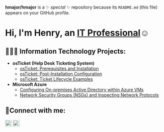

**hmajor/hmajor** is a ✨ _special_ ✨ repository because its `README.md` (this file) appears on your GitHub profile.
<h1>Hi, I'm Henry, an <a href="https://www.linkedin.com/in/henry-major-4357848/">IT Professional</a>☺</h1>

<h2>👨🏿‍💻 Information Technology Projects:</h2>

- <b>osTicket (Help Desk Ticketing System)</b>
  - [osTicket: Prerequisites and Installation](https://github.com/hmajor/osticket-prereqs)
  - [osTicket: Post-Installation Configuration](https://github.com/hmajor/post-install-config)
  - [osTicket: Ticket Lifecycle Examples](https://github.com/hmajor/ticket-lifecycle)
- <b>Microsoft Azure</b>
  - [Configuring On-premises Active Directory within Azure VMs](https://github.com/hmajor/configure-ad)
  - [Network Security Groups (NSGs) and Inspecting Network Protocols](https://github.com/hmajor/azure-network-protocols)

<h2>🤳Connect with me:</h2>


[<img align="left" alt="Henry | LinkedIn" width="22px" src="https://cdn.jsdelivr.net/npm/simple-icons@v3/icons/linkedin.svg" />][linkedin]
[<img align="left" alt="Henry | Instagram" width="22px" src="https://cdn.jsdelivr.net/npm/simple-icons@v3/icons/instagram.svg" />][instagram]


[instagram]: https://www.instagram.com/Henry
[linkedin]: [https://linkedin.com/in/HenryMajor](https://www.linkedin.com/in/henry-major-4357848?)
